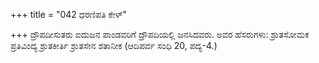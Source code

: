 +++
title = "042 ಧರಣಿಪತಿ ಕೇಳ್"

+++
ದ್ರೌಪದೀಸುತರು ಐದುಜನ ಪಾಂಡವರಿಗೆ ದ್ರೌಪದಿಯಲ್ಲಿ ಜನಸಿದವರು. ಅವರ ಹೆಸರುಗಳು: ಶ್ರುತಸೋಮಕ ಪ್ರತಿವಿಂದ್ಯ ಶ್ರುತಕೀರ್ತಿ ಶ್ರುತಸೇನ ಶತಾನೀಕ (ಆದಿಪರ್ವ ಸಂಧಿ 20, ಪದ್ಯ-4.)